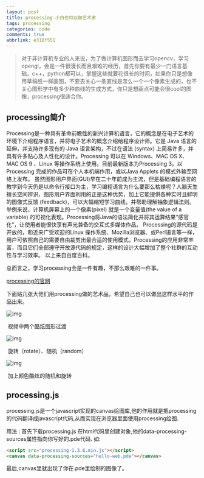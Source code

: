 ```yaml
---
layout: post
title: processing-小白也可以做艺术家
tags: processing
categories: code
comments: true
abbrlink: e318f551
---
```

> 对于非计算机专业的人来说，为了做计算机图形而去学习opencv，学习opengl，会是一件很漫长而且艰难的经历，首先你要有最少一门语言基础，c++，python都可以，掌握这些就要花很长的时间，如果你只是想像用草稿纸一样画图，不要去关心一条直线是怎么一个一个像素生成的，也不关心图形学中有多少种曲线的生成方式，你只是想画点可能会很cool的图像，processing很适合你。 

## processing简介
Processing是一种具有革命前瞻性的新兴计算机语言，它的概念是在电子艺术的环境下介绍程序语言，并将电子艺术的概念介绍给程序设计师。它是 Java 语言的延伸，并支持许多现有的 Java 语言架构，不过在语法 (syntax) 上简易许多，并具有许多贴心及人性化的设计。Processing 可以在 Windows、MAC OS X、MAC OS 9 、Linux 等操作系统上使用。目前最新版本为Processing 3。以 Processing 完成的作品可在个人本机端作用，或以Java Applets 的模式外输至网络上发布。 虽然图形用户界面(GUI)早在二十年前成为主流，但是基础编程语言的教学到今天仍是以命令行接口为主，学习编程语言为什么要那么枯燥呢？人脑天生擅长空间辨识，图形用户界面利用的正是这种优势，加上它能提供各种实时且鲜明的图像式反馈 (feedback)，可以大幅缩短学习曲线，并帮助理解抽象逻辑法则。举例来说，计算机屏幕上的一个像素(pixel) 就是一个变量值(the value of a variable) 的可视化表现。Processing将Java的语法简化并将其运算结果“感官化”，让使用者能很快享有声光兼备的交互式多媒体作品。 Processing的源代码是开放的，和近来广受欢迎的Linux 操作系统、Mozilla浏览器、或Perl语言等一样，用户可依照自己的需要自由裁剪出最合适的使用模式。Processing的应用非常丰富，而且它们全部遵守开放源代码的规定，这样的设计大幅增加了整个社群的互动性与学习效率。 以上来自百度百科。

总而言之，学习processing会是一件有趣，不那么艰难的一件事。

[processing的官网](https://processing.org/)

下面贴几张大佬们用processing做的艺术品，希望自己也可以做出这样水平的作品出来。

![img](https://wx3.sinaimg.cn/mw1024/bca3c023gy1g1xw3d8sggj20b4069jse.jpg)

​                                                                                                                          视频中两个酷炫图形过渡

![img](https://wx2.sinaimg.cn/mw1024/bca3c023gy1g1xw3d8nq8j20go0610tx.jpg)

​                                                                                                                     旋转（rotate）、随机（random）

![img](https://wx1.sinaimg.cn/mw1024/bca3c023gy1g1xw3d8kbzj20go09d3ze.jpg)

​                                                                                                                              加上颜色酷炫的随机和旋转

## processing.js
processing.js是一个javascript实现的canvas绘图库,他的作用就是把processing的代码翻译成javascript代码,从而实现在浏览器里面使用processing绘图.  

用法 :
首先下载processing.js
在html代码里创建<canvas>对象,他的data-processing-sources属性指向你写好的.pde代码.
如:
```html
<script src="processing-1.3.6.min.js"></script> 
<canvas data-processing-sources="hello-web.pde"></canvas>
```

最后,canvas里就出现了你在.pde里绘制的图像了。
	